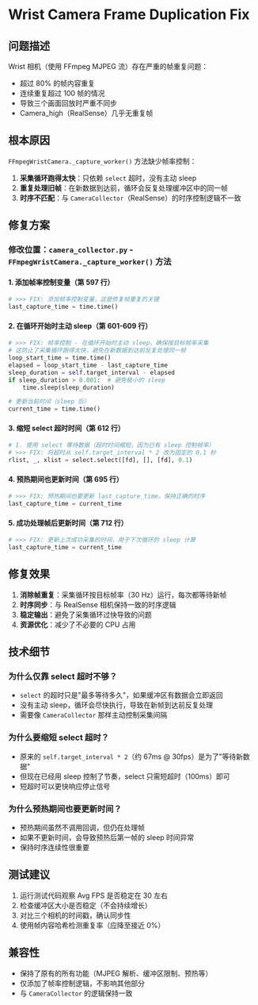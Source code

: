 # Wrist Camera Frame Duplication Fix

## 问题描述

Wrist 相机（使用 FFmpeg MJPEG 流）存在严重的帧重复问题：
- 超过 80% 的帧内容重复
- 连续重复超过 100 帧的情况
- 导致三个画面回放时严重不同步
- Camera_high（RealSense）几乎无重复帧

## 根本原因

`FFmpegWristCamera._capture_worker()` 方法缺少帧率控制：
1. **采集循环跑得太快**：只依赖 `select` 超时，没有主动 sleep
2. **重复处理旧帧**：在新数据到达前，循环会反复处理缓冲区中的同一帧
3. **时序不匹配**：与 `CameraCollector`（RealSense）的时序控制逻辑不一致

## 修复方案

### 修改位置：`camera_collector.py` - `FFmpegWristCamera._capture_worker()` 方法

#### 1. 添加帧率控制变量（第 597 行）
```python
# >>> FIX: 添加帧率控制变量，这是修复帧重复的关键
last_capture_time = time.time()
```

#### 2. 在循环开始时主动 sleep（第 601-609 行）
```python
# >>> FIX: 帧率控制 - 在循环开始时主动 sleep，确保按目标帧率采集
# 这防止了采集循环跑得太快，避免在新数据到达前反复处理同一帧
loop_start_time = time.time()
elapsed = loop_start_time - last_capture_time
sleep_duration = self.target_interval - elapsed
if sleep_duration > 0.001:  # 避免极小的 sleep
    time.sleep(sleep_duration)

# 更新当前时间（sleep 后）
current_time = time.time()
```

#### 3. 缩短 select 超时时间（第 612 行）
```python
# 1. 使用 select 等待数据（超时时间缩短，因为已有 sleep 控制帧率）
# >>> FIX: 将超时从 self.target_interval * 2 改为固定的 0.1 秒
rlist, _, xlist = select.select([fd], [], [fd], 0.1)
```

#### 4. 预热期间也更新时间（第 695 行）
```python
# >>> FIX: 预热期间也要更新 last_capture_time，保持正确的时序
last_capture_time = current_time
```

#### 5. 成功处理帧后更新时间（第 712 行）
```python
# >>> FIX: 更新上次成功采集的时间，用于下次循环的 sleep 计算
last_capture_time = current_time
```

## 修复效果

1. **消除帧重复**：采集循环按目标帧率（30 Hz）运行，每次都等待新帧
2. **时序同步**：与 RealSense 相机保持一致的时序逻辑
3. **稳定输出**：避免了采集循环过快导致的问题
4. **资源优化**：减少了不必要的 CPU 占用

## 技术细节

### 为什么仅靠 select 超时不够？

- `select` 的超时只是"最多等待多久"，如果缓冲区有数据会立即返回
- 没有主动 sleep，循环会尽快执行，导致在新帧到达前反复处理
- 需要像 `CameraCollector` 那样主动控制采集间隔

### 为什么要缩短 select 超时？

- 原来的 `self.target_interval * 2`（约 67ms @ 30fps）是为了"等待新数据"
- 但现在已经用 sleep 控制了节奏，select 只需短超时（100ms）即可
- 短超时可以更快响应停止信号

### 为什么预热期间也要更新时间？

- 预热期间虽然不调用回调，但仍在处理帧
- 如果不更新时间，会导致预热后第一帧的 sleep 时间异常
- 保持时序连续性很重要

## 测试建议

1. 运行测试代码观察 Avg FPS 是否稳定在 30 左右
2. 检查缓冲区大小是否稳定（不会持续增长）
3. 对比三个相机的时间戳，确认同步性
4. 使用帧内容哈希检测重复率（应降至接近 0%）

## 兼容性

- 保持了原有的所有功能（MJPEG 解析、缓冲区限制、预热等）
- 仅添加了帧率控制逻辑，不影响其他部分
- 与 `CameraCollector` 的逻辑保持一致
